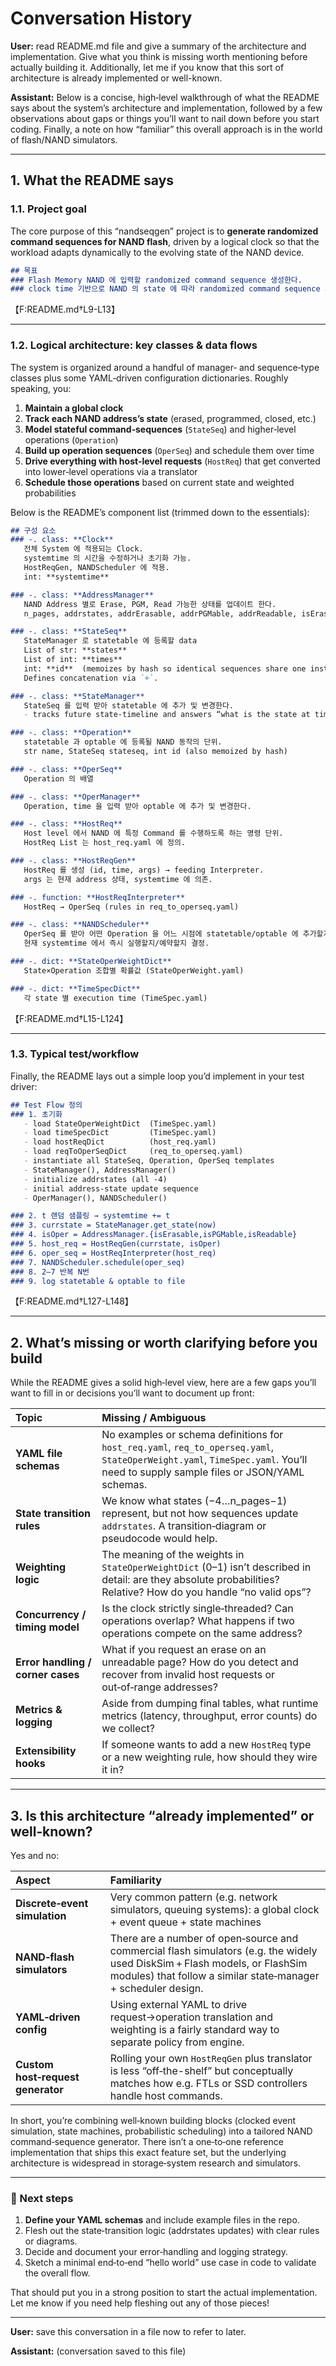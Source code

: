 # Conversation History

**User:** read README.md file and give a summary of the architecture and implementation. Give what you think is missing worth mentioning before actually building it. Additionally, let me if you know that this sort of architecture is already implemented or well-known.

**Assistant:**
Below is a concise, high‑level walkthrough of what the README says about the system’s architecture and implementation, followed by a few observations about gaps or things you’ll want to nail down before you start coding. Finally, a note on how “familiar” this overall approach is in the world of flash/NAND simulators.

---

## 1. What the README says

### 1.1. Project goal

The core purpose of this “nandseqgen” project is to **generate randomized command sequences for NAND flash**, driven by a logical clock so that the workload adapts dynamically to the evolving state of the NAND device.

```markdown
## 목표
### Flash Memory NAND 에 입력할 randomized command sequence 생성한다.
### clock time 기반으로 NAND 의 state 에 따라 randomized command sequence 가 생성되는 dynamic system 을 구현한다.
```
【F:README.md†L9-L13】

---

### 1.2. Logical architecture: key classes & data flows

The system is organized around a handful of manager‑ and sequence‑type classes plus some YAML‑driven configuration dictionaries.  Roughly speaking, you:

1. **Maintain a global clock**  
2. **Track each NAND address’s state** (erased, programmed, closed, etc.)  
3. **Model stateful command‑sequences** (`StateSeq`) and higher‑level operations (`Operation`)  
4. **Build up operation sequences** (`OperSeq`) and schedule them over time  
5. **Drive everything with host‑level requests** (`HostReq`) that get converted into lower‑level operations via a translator  
6. **Schedule those operations** based on current state and weighted probabilities  

Below is the README’s component list (trimmed down to the essentials):

```markdown
## 구성 요소
### -. class: **Clock**
   전체 System 에 적용되는 Clock.
   systemtime 의 시간을 수정하거나 초기화 가능.
   HostReqGen, NANDScheduler 에 적용.
   int: **systemtime**

### -. class: **AddressManager**
   NAND Address 별로 Erase, PGM, Read 가능한 상태를 업데이트 한다.
   n_pages, addrstates, addrErasable, addrPGMable, addrReadable, isErasable, isPGMable, isReadable 속성을 지님.

### -. class: **StateSeq**
   StateManager 로 statetable 에 등록할 data
   List of str: **states**
   List of int: **times**
   int: **id**  (memoizes by hash so identical sequences share one instance)
   Defines concatenation via `+`.

### -. class: **StateManager**
   StateSeq 를 입력 받아 statetable 에 추가 및 변경한다.
   - tracks future state‑timeline and answers “what is the state at time t?”

### -. class: **Operation**
   statetable 과 optable 에 등록될 NAND 동작의 단위.
   str name, StateSeq stateseq, int id (also memoized by hash)

### -. class: **OperSeq**
   Operation 의 배열

### -. class: **OperManager**
   Operation, time 을 입력 받아 optable 에 추가 및 변경한다.

### -. class: **HostReq**
   Host level 에서 NAND 에 특정 Command 를 수행하도록 하는 명령 단위.
   HostReq List 는 host_req.yaml 에 정의.

### -. class: **HostReqGen**
   HostReq 를 생성 (id, time, args) → feeding Interpreter.
   args 는 현재 address 상태, systemtime 에 의존.

### -. function: **HostReqInterpreter**
   HostReq → OperSeq (rules in req_to_operseq.yaml)

### -. class: **NANDScheduler**
   OperSeq 를 받아 어떤 Operation 을 어느 시점에 statetable/optable 에 추가할지 우선순위 관리.
   현재 systemtime 에서 즉시 실행할지/예약할지 결정.

### -. dict: **StateOperWeightDict**
   State×Operation 조합별 확률값 (StateOperWeight.yaml)

### -. dict: **TimeSpecDict**
   각 state 별 execution time (TimeSpec.yaml)
```
【F:README.md†L15-L124】

---

### 1.3. Typical test/workflow

Finally, the README lays out a simple loop you’d implement in your test driver:

```markdown
## Test Flow 정의
### 1. 초기화
   - load StateOperWeightDict  (TimeSpec.yaml)
   - load timeSpecDict         (TimeSpec.yaml)
   - load hostReqDict          (host_req.yaml)
   - load reqToOperSeqDict     (req_to_operseq.yaml)
   - instantiate all StateSeq, Operation, OperSeq templates
   - StateManager(), AddressManager()
   - initialize addrstates (all -4)
   - initial address‑state update sequence
   - OperManager(), NANDScheduler()

### 2. t 랜덤 샘플링 → systemtime += t
### 3. currstate = StateManager.get_state(now)
### 4. isOper = AddressManager.{isErasable,isPGMable,isReadable}
### 5. host_req = HostReqGen(currstate, isOper)
### 6. oper_seq = HostReqInterpreter(host_req)
### 7. NANDScheduler.schedule(oper_seq)
### 8. 2–7 반복 N번
### 9. log statetable & optable to file
```
【F:README.md†L127-L148】

---

## 2. What’s missing or worth clarifying **before** you build

While the README gives a solid high‑level view, here are a few gaps you’ll want to fill in or decisions you’ll want to document up front:

| Topic                          | Missing / Ambiguous                                                                                                   |
|:-------------------------------|:----------------------------------------------------------------------------------------------------------------------|
| **YAML file schemas**          | No examples or schema definitions for `host_req.yaml`, `req_to_operseq.yaml`, `StateOperWeight.yaml`, `TimeSpec.yaml`. You’ll need to supply sample files or JSON/YAML schemas. |
| **State transition rules**     | We know what states (−4…n_pages−1) represent, but not how sequences update `addrstates`. A transition‑diagram or pseudocode would help. |
| **Weighting logic**            | The meaning of the weights in `StateOperWeightDict` (0–1) isn’t described in detail: are they absolute probabilities? Relative? How do you handle “no valid ops”? |
| **Concurrency / timing model** | Is the clock strictly single‑threaded? Can operations overlap? What happens if two operations compete on the same address? |
| **Error handling / corner cases** | What if you request an erase on an unreadable page? How do you detect and recover from invalid host requests or out‑of‑range addresses? |
| **Metrics & logging**          | Aside from dumping final tables, what runtime metrics (latency, throughput, error counts) do we collect? |
| **Extensibility hooks**        | If someone wants to add a new `HostReq` type or a new weighting rule, how should they wire it in? |

---

## 3. Is this architecture “already implemented” or well‑known?

Yes and no:

| Aspect                  | Familiarity                                                                                                          |
|:------------------------|:---------------------------------------------------------------------------------------------------------------------|
| **Discrete‑event simulation**    | Very common pattern (e.g. network simulators, queuing systems): a global clock + event queue + state machines      |
| **NAND‑flash simulators**       | There are a number of open‑source and commercial flash simulators (e.g. the widely used DiskSim + Flash models, or FlashSim modules) that follow a similar state‑manager + scheduler design. |
| **YAML‑driven config**          | Using external YAML to drive request→operation translation and weighting is a fairly standard way to separate policy from engine. |
| **Custom host‑request generator**| Rolling your own `HostReqGen` plus translator is less “off‑the-shelf” but conceptually matches how e.g. FTLs or SSD controllers handle host commands. |

In short, you’re combining well‑known building blocks (clocked event simulation, state machines, probabilistic scheduling) into a tailored NAND command‑sequence generator. There isn’t a one‑to‑one reference implementation that ships this exact feature set, but the underlying architecture is widespread in storage‑system research and simulators.

---

### 📝 Next steps

1. **Define your YAML schemas** and include example files in the repo.  
2. Flesh out the state‑transition logic (addrstates updates) with clear rules or diagrams.  
3. Decide and document your error‑handling and logging strategy.  
4. Sketch a minimal end‑to‑end “hello world” use case in code to validate the overall flow.

That should put you in a strong position to start the actual implementation. Let me know if you need help fleshing out any of those pieces!

---

**User:** save this conversation in a file now to refer to later.

**Assistant:** (conversation saved to this file)

